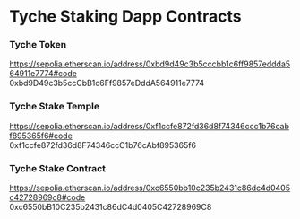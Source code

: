 # Tyche Staking Dapp Contracts  

### Tyche Token  
https://sepolia.etherscan.io/address/0xbd9d49c3b5cccbb1c6ff9857eddda564911e7774#code  
0xbd9D49c3b5ccCbB1c6Ff9857eDddA564911e7774  

### Tyche Stake Temple  
https://sepolia.etherscan.io/address/0xf1ccfe872fd36d8f74346ccc1b76cabf895365f6#code  
0xf1ccfe872fd36d8F74346ccC1b76cAbf895365f6  

### Tyche Stake Contract  
https://sepolia.etherscan.io/address/0xc6550bb10c235b2431c86dc4d0405c42728969c8#code  
0xc6550bB10C235b2431c86dC4d0405C42728969C8  
